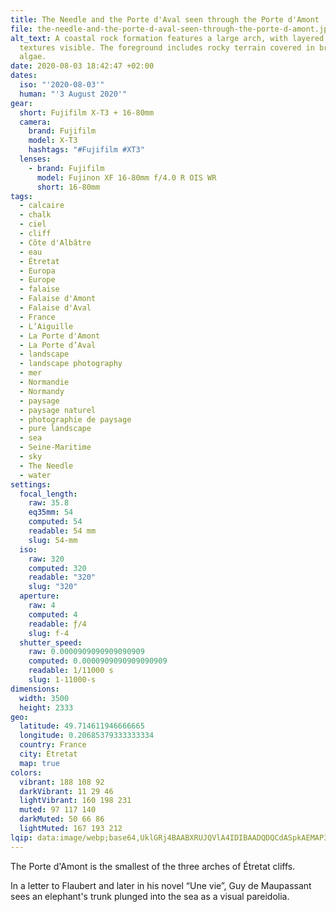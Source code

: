 ```yaml
---
title: The Needle and the Porte d'Aval seen through the Porte d'Amont
file: the-needle-and-the-porte-d-aval-seen-through-the-porte-d-amont.jpg
alt_text: A coastal rock formation features a large arch, with layered stone
  textures visible. The foreground includes rocky terrain covered in brown
  algae.
date: 2020-08-03 18:42:47 +02:00
dates:
  iso: "'2020-08-03'"
  human: "'3 August 2020'"
gear:
  short: Fujifilm X-T3 + 16-80mm
  camera:
    brand: Fujifilm
    model: X-T3
    hashtags: "#Fujifilm #XT3"
  lenses:
    - brand: Fujifilm
      model: Fujinon XF 16-80mm f/4.0 R OIS WR
      short: 16-80mm
tags:
  - calcaire
  - chalk
  - ciel
  - cliff
  - Côte d'Albâtre
  - eau
  - Étretat
  - Europa
  - Europe
  - falaise
  - Falaise d'Amont
  - Falaise d'Aval
  - France
  - L’Aiguille
  - La Porte d'Amont
  - La Porte d’Aval
  - landscape
  - landscape photography
  - mer
  - Normandie
  - Normandy
  - paysage
  - paysage naturel
  - photographie de paysage
  - pure landscape
  - sea
  - Seine-Maritime
  - sky
  - The Needle
  - water
settings:
  focal_length:
    raw: 35.8
    eq35mm: 54
    computed: 54
    readable: 54 mm
    slug: 54-mm
  iso:
    raw: 320
    computed: 320
    readable: "320"
    slug: "320"
  aperture:
    raw: 4
    computed: 4
    readable: ƒ/4
    slug: f-4
  shutter_speed:
    raw: 0.0000909090909090909
    computed: 0.0000909090909090909
    readable: 1/11000 s
    slug: 1-11000-s
dimensions:
  width: 3500
  height: 2333
geo:
  latitude: 49.714611946666665
  longitude: 0.20685379333333334
  country: France
  city: Étretat
  map: true
colors:
  vibrant: 188 108 92
  darkVibrant: 11 29 46
  lightVibrant: 160 198 231
  muted: 97 117 140
  darkMuted: 50 66 86
  lightMuted: 167 193 212
lqip: data:image/webp;base64,UklGRj4BAABXRUJQVlA4IDIBAADQDQCdASpkAEMAP3GoxFo0v6glMVQ5g/AuCWUA0FQ5D4+0Qtrm/F8J1MNro8sosN/MISK898G+cL5TkoYrS3+Wv4ahf3G8eIDAhlLlYj/1Yr50fLhivwz+AmePyFmZpEgUWqAJSpYM/XRKAW9gbkol+IssJs+wAAD+3/Z9ib8jfITreGYecZN/1CL3FNFejbW2sqwIYtKp5woB81GlJK4GbYVHu9SRwejBQ4+mrblt/BliOUTBoY2a6G/L3W9oai9qmVRIv8t4O/Qbf6Gp4nVRYUdxC/8FIKY+7Xqk1FkJXuX52b6bwMmndSqVYbe3PpafA6XYWkxwrTfRbk5Q9hk13nn7SkOG5WAm23tq1od/FoP213pn2/8e5XWsDLuotJT5574VJD78bTakxrv9szt8AAA=
---
```


The Porte d'Amont is the smallest of the three arches of Étretat cliffs.

In a letter to Flaubert and later in his novel “Une vie”, Guy de Maupassant sees an elephant's trunk plunged into the sea as a visual pareidolia.

